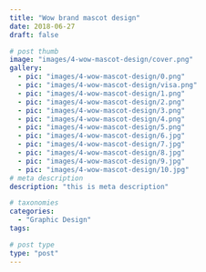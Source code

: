 ```yaml
---
title: "Wow brand mascot design"
date: 2018-06-27
draft: false

# post thumb
image: "images/4-wow-mascot-design/cover.png"
gallery:
  - pic: "images/4-wow-mascot-design/0.png"
  - pic: "images/4-wow-mascot-design/visa.png"
  - pic: "images/4-wow-mascot-design/1.png"
  - pic: "images/4-wow-mascot-design/2.png"
  - pic: "images/4-wow-mascot-design/3.png"
  - pic: "images/4-wow-mascot-design/4.png"
  - pic: "images/4-wow-mascot-design/5.png"
  - pic: "images/4-wow-mascot-design/6.jpg"
  - pic: "images/4-wow-mascot-design/7.jpg"
  - pic: "images/4-wow-mascot-design/8.jpg"
  - pic: "images/4-wow-mascot-design/9.jpg"
  - pic: "images/4-wow-mascot-design/10.jpg"
# meta description
description: "this is meta description"

# taxonomies
categories: 
  - "Graphic Design"
tags:

# post type
type: "post"
---
```


